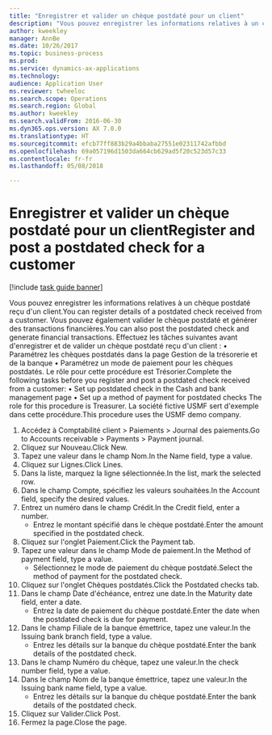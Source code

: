 ```yaml
--- 
title: "Enregistrer et valider un chèque postdaté pour un client"
description: "Vous pouvez enregistrer les informations relatives à un chèque postdaté reçu d'un client."
author: kweekley
manager: AnnBe
ms.date: 10/26/2017
ms.topic: business-process
ms.prod: 
ms.service: dynamics-ax-applications
ms.technology: 
audience: Application User
ms.reviewer: twheeloc
ms.search.scope: Operations
ms.search.region: Global
ms.author: kweekley
ms.search.validFrom: 2016-06-30
ms.dyn365.ops.version: AX 7.0.0
ms.translationtype: HT
ms.sourcegitcommit: efcb77ff883b29a4bbaba27551e02311742afbbd
ms.openlocfilehash: 69a057196d1503da664cb629ad5f20c523d57c33
ms.contentlocale: fr-fr
ms.lasthandoff: 05/08/2018

---
```

# <a name="register-and-post-a-postdated-check-for-a-customer"></a><span data-ttu-id="b04ed-103">Enregistrer et valider un chèque postdaté pour un client</span><span class="sxs-lookup"><span data-stu-id="b04ed-103">Register and post a postdated check for a customer</span></span>

[!include [task guide banner](../../includes/task-guide-banner.md)]

<span data-ttu-id="b04ed-104">Vous pouvez enregistrer les informations relatives à un chèque postdaté reçu d'un client.</span><span class="sxs-lookup"><span data-stu-id="b04ed-104">You can register details of a postdated check received from a customer.</span></span> <span data-ttu-id="b04ed-105">Vous pouvez également valider le chèque postdaté et générer des transactions financières.</span><span class="sxs-lookup"><span data-stu-id="b04ed-105">You can also post the postdated check and generate financial transactions.</span></span>   <span data-ttu-id="b04ed-106">Effectuez les tâches suivantes avant d'enregistrer et de valider un chèque postdaté reçu d'un client :   • Paramétrez les chèques postdatés dans la page Gestion de la trésorerie et de la banque • Paramétrez un mode de paiement pour les chèques postdatés. Le rôle pour cette procédure est Trésorier.</span><span class="sxs-lookup"><span data-stu-id="b04ed-106">Complete the following tasks before you register and post a postdated check received from a customer:   • Set up postdated check in the Cash and bank management page • Set up a method of payment for postdated checks   The role for this procedure is Treasurer.</span></span> <span data-ttu-id="b04ed-107">La société fictive USMF sert d'exemple dans cette procédure.</span><span class="sxs-lookup"><span data-stu-id="b04ed-107">This procedure uses the USMF demo company.</span></span>

1. <span data-ttu-id="b04ed-108">Accédez à Comptabilité client > Paiements > Journal des paiements.</span><span class="sxs-lookup"><span data-stu-id="b04ed-108">Go to Accounts receivable > Payments > Payment journal.</span></span>
2. <span data-ttu-id="b04ed-109">Cliquez sur Nouveau.</span><span class="sxs-lookup"><span data-stu-id="b04ed-109">Click New.</span></span>
3. <span data-ttu-id="b04ed-110">Tapez une valeur dans le champ Nom.</span><span class="sxs-lookup"><span data-stu-id="b04ed-110">In the Name field, type a value.</span></span>
4. <span data-ttu-id="b04ed-111">Cliquez sur Lignes.</span><span class="sxs-lookup"><span data-stu-id="b04ed-111">Click Lines.</span></span>
5. <span data-ttu-id="b04ed-112">Dans la liste, marquez la ligne sélectionnée.</span><span class="sxs-lookup"><span data-stu-id="b04ed-112">In the list, mark the selected row.</span></span>
6. <span data-ttu-id="b04ed-113">Dans le champ Compte, spécifiez les valeurs souhaitées.</span><span class="sxs-lookup"><span data-stu-id="b04ed-113">In the Account field, specify the desired values.</span></span>
7. <span data-ttu-id="b04ed-114">Entrez un numéro dans le champ Crédit.</span><span class="sxs-lookup"><span data-stu-id="b04ed-114">In the Credit field, enter a number.</span></span>
    * <span data-ttu-id="b04ed-115">Entrez le montant spécifié dans le chèque postdaté.</span><span class="sxs-lookup"><span data-stu-id="b04ed-115">Enter the amount specified in the postdated check.</span></span>  
8. <span data-ttu-id="b04ed-116">Cliquez sur l'onglet Paiement.</span><span class="sxs-lookup"><span data-stu-id="b04ed-116">Click the Payment tab.</span></span>
9. <span data-ttu-id="b04ed-117">Tapez une valeur dans le champ Mode de paiement.</span><span class="sxs-lookup"><span data-stu-id="b04ed-117">In the Method of payment field, type a value.</span></span>
    * <span data-ttu-id="b04ed-118">Sélectionnez le mode de paiement du chèque postdaté.</span><span class="sxs-lookup"><span data-stu-id="b04ed-118">Select the method of payment for the postdated check.</span></span>  
10. <span data-ttu-id="b04ed-119">Cliquez sur l'onglet Chèques postdatés.</span><span class="sxs-lookup"><span data-stu-id="b04ed-119">Click the Postdated checks tab.</span></span>
11. <span data-ttu-id="b04ed-120">Dans le champ Date d'échéance, entrez une date.</span><span class="sxs-lookup"><span data-stu-id="b04ed-120">In the Maturity date field, enter a date.</span></span>
    * <span data-ttu-id="b04ed-121">Entrez la date de paiement du chèque postdaté.</span><span class="sxs-lookup"><span data-stu-id="b04ed-121">Enter the date when the postdated check is due for payment.</span></span>  
12. <span data-ttu-id="b04ed-122">Dans le champ Filiale de la banque émettrice, tapez une valeur.</span><span class="sxs-lookup"><span data-stu-id="b04ed-122">In the Issuing bank branch field, type a value.</span></span>
    * <span data-ttu-id="b04ed-123">Entrez les détails sur la banque du chèque postdaté.</span><span class="sxs-lookup"><span data-stu-id="b04ed-123">Enter the bank details of the postdated check.</span></span>  
13. <span data-ttu-id="b04ed-124">Dans le champ Numéro du chèque, tapez une valeur.</span><span class="sxs-lookup"><span data-stu-id="b04ed-124">In the check number field, type a value.</span></span>
14. <span data-ttu-id="b04ed-125">Dans le champ Nom de la banque émettrice, tapez une valeur.</span><span class="sxs-lookup"><span data-stu-id="b04ed-125">In the Issuing bank name field, type a value.</span></span>
    * <span data-ttu-id="b04ed-126">Entrez les détails sur la banque du chèque postdaté.</span><span class="sxs-lookup"><span data-stu-id="b04ed-126">Enter the bank details of the postdated check.</span></span>  
15. <span data-ttu-id="b04ed-127">Cliquez sur Valider.</span><span class="sxs-lookup"><span data-stu-id="b04ed-127">Click Post.</span></span>
16. <span data-ttu-id="b04ed-128">Fermez la page.</span><span class="sxs-lookup"><span data-stu-id="b04ed-128">Close the page.</span></span>


